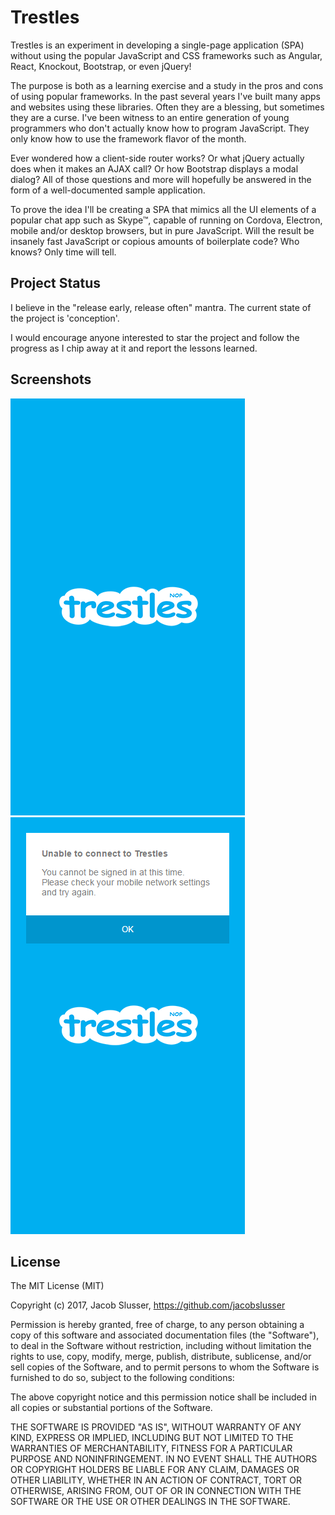 # Trestles
Trestles is an experiment in developing a single-page application (SPA) without using the popular JavaScript and CSS frameworks such as Angular, React, Knockout, Bootstrap, or even jQuery!

The purpose is both as a learning exercise and a study in the pros and cons of using popular frameworks. In the past several years I've built many apps and websites using these libraries. Often they are a blessing, but sometimes they are a curse. I've been witness to an entire generation of young programmers who don't actually know how to program JavaScript. They only know how to use the framework flavor of the month.

Ever wondered how a client-side router works? Or what jQuery actually does when it makes an AJAX call? Or how Bootstrap displays a modal dialog? All of those questions and more will hopefully be answered in the form of a well-documented sample application.

To prove the idea I'll be creating a SPA that mimics all the UI elements of a popular chat app such as Skype&trade;, capable of running on Cordova, Electron, mobile and/or desktop browsers, but in pure JavaScript. Will the result be insanely fast JavaScript or copious amounts of boilerplate code? Who knows? Only time will tell.

## Project Status
I believe in the "release early, release often" mantra. The current state of the project is 'conception'.

I would encourage anyone interested to star the project and follow the progress as I chip away at it and report the lessons learned.

## Screenshots

![Splash Screen](docs/screenshots/splash.png "Splash Screen") ![Alert](docs/screenshots/alert.png)

## License

The MIT License (MIT)

Copyright (c) 2017, Jacob Slusser, https://github.com/jacobslusser

Permission is hereby granted, free of charge, to any person obtaining a copy
of this software and associated documentation files (the "Software"), to deal
in the Software without restriction, including without limitation the rights
to use, copy, modify, merge, publish, distribute, sublicense, and/or sell
copies of the Software, and to permit persons to whom the Software is
furnished to do so, subject to the following conditions:

The above copyright notice and this permission notice shall be included in all
copies or substantial portions of the Software.

THE SOFTWARE IS PROVIDED "AS IS", WITHOUT WARRANTY OF ANY KIND, EXPRESS OR
IMPLIED, INCLUDING BUT NOT LIMITED TO THE WARRANTIES OF MERCHANTABILITY,
FITNESS FOR A PARTICULAR PURPOSE AND NONINFRINGEMENT. IN NO EVENT SHALL THE
AUTHORS OR COPYRIGHT HOLDERS BE LIABLE FOR ANY CLAIM, DAMAGES OR OTHER
LIABILITY, WHETHER IN AN ACTION OF CONTRACT, TORT OR OTHERWISE, ARISING FROM,
OUT OF OR IN CONNECTION WITH THE SOFTWARE OR THE USE OR OTHER DEALINGS IN THE
SOFTWARE.
